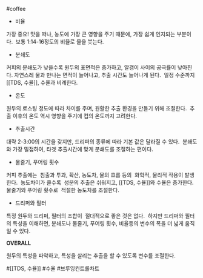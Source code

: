 #coffee 

- 비율

가장 중요!
맛을 떠나, 농도에 가장 큰 영향을 주기 때문에,
가장 쉽게 인지되는 부분이다. 
보통 1:14-16정도의 비율로 물을 붓는다. 

- 분쇄도

커피의 분쇄도가 낮을수록
원두의 표면적은 증가하고,
알갱이 사이의 공극률이 낮아진다.
자연스레 물과 만나는 면적이 늘어나고,
추출 시간도 늘어나게 된다. 
일정 수준까지 [[TDS, 수율]], 수율과 비례한다. 

- 온도

원두의 로스팅 정도에 따라 차이를 주며,
원활한 추출 환경을 만들기 위해 조절한다. 
추출 이후의 온도 역시 영향을 주기에
컵의 온도까지 고려한다. 

- 추출시간

대략 2-3:00의 시간을 갖지만,
드리퍼의 종류에 따라 기본 값은 달라질 수 있다. 
분쇄도와 가장 밀접하여,
타겟 추출시간에 맞게 분쇄도를 조절하는 편이다. 
  
- 물줄기, 푸어링 횟수

커피 추출에는 
침출과 투과, 확산, 농도차, 물의 흐름 등의 
화학적, 물리적 작용이 발생한다. 
농도차이가 클수록 
성분의 추출은 쉬워지고,
[[TDS, 수율]]와 수율은 증가한다. 
물줄기와 푸어링 횟수로 
적절한 농도차를 조절한다. 

- 드리퍼와 필터

특정 원두와 드리퍼, 필터의 조합이 
절대적으로 좋은 것은 없다. 
하지만 드리퍼와 필터의 특성을 이해하면,
분쇄도나 물줄기, 푸어링 횟수, 비율등의
변수의 폭을 더 넓게 움직일 수 있다. 

**OVERALL**

원두의 특성을 파악하고,
특성을 살리는 추출을 할 수 있도록 변수를 조절한다.

#[[TDS, 수율]]
#수율
#브루잉컨트롤차트 